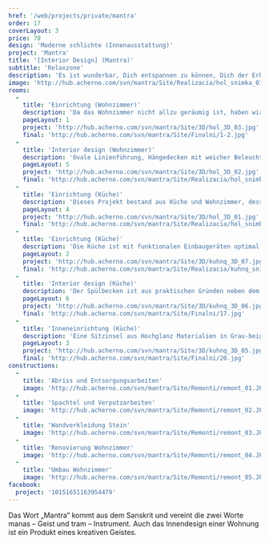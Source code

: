 ```yaml
---
href: '/web/projects/private/mantra'
order: 17
coverLayout: 3
price: 70
design: 'Moderne schlichte (Innenausstattung)'
project: 'Mantra'
title: '[Interior Design] (Mantra)'
subtitle: 'Relaxzone'
description: 'Es ist wunderbar, Dich entspannen zu können, Dich der Erholung und der Ruhe zu ergeben und nur alles um Dich  herum zu beobachten oder tief in Dich selbst einzutauchen. Genau solche Innenausstattung, welche  zur vollen Wonne verleitet, ist diese, an welcher wir bis vor kurzem gearbeitet haben.'
image: 'http://hub.acherno.com/svn/mantra/Site/Realizacia/hol_snimka_01.jpg'
rooms:
  -
    title: 'Einrichtung (Wohnzimmer)'
    description: 'Da das Wohnzimmer nicht allzu geräumig ist, haben wir die Akzente Richtung Decke verschoben. Hinter dem Esstisch haben wir zwei Wandregale eingebaut, die durch die Spiegelrückwand verspielt wirken und dem Raum eine zusätzliche Tiefe verleihen. '
    pageLayout: 1
    project: 'http://hub.acherno.com/svn/mantra/Site/3D/hol_3D_03.jpg'
    final: 'http://hub.acherno.com/svn/mantra/Site/Finalni/1-2.jpg'
  -
    title: 'Interior design (Wohnzimmer)'
    description: 'Ovale Linienführung, Hängedecken mit weicher Beleuchtung und komfortable Sitzmöbel. Ein modernes Wohnzimmer in dem man gerne Gäste empfängt oder einfach nur gemütlich abhängt und entspannt. '
    pageLayout: 5
    project: 'http://hub.acherno.com/svn/mantra/Site/3D/hol_3D_02.jpg'
    final: 'http://hub.acherno.com/svn/mantra/Site/Realizacia/hol_snimka_02.jpg'
  -
    title: 'Einrichtung (Küche)'
    description: 'Dieses Projekt bestand aus Küche und Wohnzimmer, dessen Einrichtung durch ihre Schlichtheit besonders beruhigend wirkt.'
    pageLayout: 4
    project: 'http://hub.acherno.com/svn/mantra/Site/3D/hol_3D_01.jpg'
    final: 'http://hub.acherno.com/svn/mantra/Site/Realizacia/hol_snimka_01.jpg'
  -
    title: 'Einrichtung (Küche)'
    description: 'Die Küche ist mit funktionalen Einbaugeräten optimal eingerichtet. Durch den zusätzlich geschaffenen Stauraum, wirkt alles klar und geordnet.'
    pageLayout: 2
    project: 'http://hub.acherno.com/svn/mantra/Site/3D/kuhnq_3D_07.jpg'
    final: 'http://hub.acherno.com/svn/mantra/Site/Realizacia/kuhnq_snimka_07.jpg'
  -
    title: 'Interior design (Küche)'
    description: 'Der Spülbecken ist aus praktischen Gründen neben dem Induktionsherd installiert.'
    pageLayout: 6
    project: 'http://hub.acherno.com/svn/mantra/Site/3D/kuhnq_3D_06.jpg'
    final: 'http://hub.acherno.com/svn/mantra/Site/Finalni/17.jpg'
  -
    title: 'Inneneinrichtung (Küche)'
    description: 'Eine Sitzinsel aus Hochglanz Materialien in Grau-beige, lädt dich morgens zu einem schnellen Kaffee oder abends auf einen Cocktail ein. Dank der von uns eingesetzten Hochglanz Oberflächen wirkt die Küche wesentlich geräumiger.'
    pageLayout: 3
    project: 'http://hub.acherno.com/svn/mantra/Site/3D/kuhnq_3D_05.jpg'
    final: 'http://hub.acherno.com/svn/mantra/Site/Finalni/20.jpg'
constructions:
  - 
    title: 'Abriss und Entsorgungsarbeiten'
    image: 'http://hub.acherno.com/svn/mantra/Site/Remonti/remont_01.JPG'
  - 
    title: 'Spachtel und Verputzarbeiten'
    image: 'http://hub.acherno.com/svn/mantra/Site/Remonti/remont_02.JPG'
  - 
    title: 'Wandverkleidung Stein'
    image: 'http://hub.acherno.com/svn/mantra/Site/Remonti/remont_03.JPG'
  - 
    title: 'Renovierung Wohnzimmer'
    image: 'http://hub.acherno.com/svn/mantra/Site/Remonti/remont_04.JPG'
  - 
    title: 'Umbau Wohnzimmer'
    image: 'http://hub.acherno.com/svn/mantra/Site/Remonti/remont_05.JPG'
facebook:
  project: '10151651163954479'
---
```

Das Wort „Mantra“ kommt aus dem Sanskrit und vereint die zwei Worte manas – Geist und tram – Instrument. Auch das Innendesign einer Wohnung ist 
ein Produkt eines kreativen Geistes.
